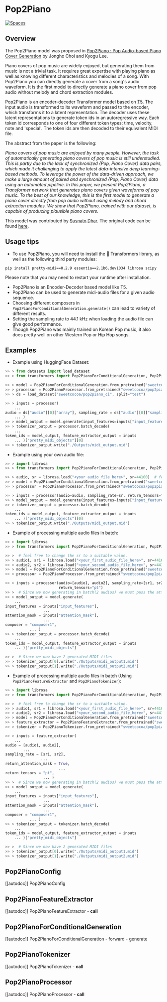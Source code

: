 <!--Copyright 2023 The HuggingFace Team. All rights reserved.

Licensed under the Apache License, Version 2.0 (the "License"); you may not use this file except in compliance with
the License. You may obtain a copy of the License at

http://www.apache.org/licenses/LICENSE-2.0

Unless required by applicable law or agreed to in writing, software distributed under the License is distributed on
an "AS IS" BASIS, WITHOUT WARRANTIES OR CONDITIONS OF ANY KIND, either express or implied. See the License for the
specific language governing permissions and limitations under the License.
-->

# Pop2Piano

<div class="flex flex-wrap space-x-1">
<a href="https://huggingface.co/spaces/sweetcocoa/pop2piano">
<img alt="Spaces" src="https://img.shields.io/badge/%F0%9F%A4%97%20Hugging%20Face-Spaces-blue">
</a>
</div>

## Overview

The Pop2Piano model was proposed in [Pop2Piano : Pop Audio-based Piano Cover Generation](https://arxiv.org/abs/2211.00895) by Jongho Choi and Kyogu Lee.

Piano covers of pop music are widely enjoyed, but generating them from music is not a trivial task. It requires great 
expertise with playing piano as well as knowing different characteristics and melodies of a song. With Pop2Piano you 
can directly generate a cover from a song's audio waveform. It is the first model to directly generate a piano cover 
from pop audio without melody and chord extraction modules. 

Pop2Piano is an encoder-decoder Transformer model based on [T5](https://arxiv.org/pdf/1910.10683.pdf). The input audio 
is transformed to its waveform and passed to the encoder, which transforms it to a latent representation. The decoder 
uses these latent representations to generate token ids in an autoregressive way. Each token id corresponds to one of four 
different token types: time, velocity, note and 'special'. The token ids are then decoded to their equivalent MIDI file.

The abstract from the paper is the following:

*Piano covers of pop music are enjoyed by many people. However, the
task of automatically generating piano covers of pop music is still
understudied. This is partly due to the lack of synchronized
{Pop, Piano Cover} data pairs, which made it challenging to apply
the latest data-intensive deep learning-based methods. To leverage
the power of the data-driven approach, we make a large amount of
paired and synchronized {Pop, Piano Cover} data using an automated
pipeline. In this paper, we present Pop2Piano, a Transformer network
that generates piano covers given waveforms of pop music. To the best
of our knowledge, this is the first model to generate a piano cover
directly from pop audio without using melody and chord extraction
modules. We show that Pop2Piano, trained with our dataset, is capable
of producing plausible piano covers.*

This model was contributed by [Susnato Dhar](https://huggingface.co/susnato).
The original code can be found [here](https://github.com/sweetcocoa/pop2piano).

## Usage tips

* To use Pop2Piano, you will need to install the 🤗 Transformers library, as well as the following third party modules:  
```
pip install pretty-midi==0.2.9 essentia==2.1b6.dev1034 librosa scipy
```
Please note that you may need to restart your runtime after installation.
* Pop2Piano is an Encoder-Decoder based model like T5.
* Pop2Piano can be used to generate midi-audio files for a given audio sequence.
* Choosing different composers in `Pop2PianoForConditionalGeneration.generate()` can lead to variety of different results.
* Setting the sampling rate to 44.1 kHz when loading the audio file can give good performance.
* Though Pop2Piano was mainly trained on Korean Pop music, it also does pretty well on other Western Pop or Hip Hop songs.

## Examples

- Example using HuggingFace Dataset:

```python
>> > from datasets import load_dataset
>> > from transformers import Pop2PianoForConditionalGeneration, Pop2PianoProcessor

>> > model = Pop2PianoForConditionalGeneration.from_pretrained("sweetcocoa/pop2piano")
>> > processor = Pop2PianoProcessor.from_pretrained("sweetcocoa/pop2piano")
>> > ds = load_dataset("sweetcocoa/pop2piano_ci", split="test")

>> > inputs = processor(
    ...
audio = ds["audio"][0]["array"], sampling_rate = ds["audio"][0]["sampling_rate"], return_tensors = "pt"
    ... )
>> > model_output = model.generate(input_features=inputs["input_features"], composer="composer1")
>> > tokenizer_output = processor.batch_decode(
    ...
token_ids = model_output, feature_extractor_output = inputs
    ... )["pretty_midi_objects"][0]
>> > tokenizer_output.write("./Outputs/midi_output.mid")
```

- Example using your own audio file:

```python
>> > import librosa
>> > from transformers import Pop2PianoForConditionalGeneration, Pop2PianoProcessor

>> > audio, sr = librosa.load("<your_audio_file_here>", sr=44100)  # feel free to change the sr to a suitable value.
>> > model = Pop2PianoForConditionalGeneration.from_pretrained("sweetcocoa/pop2piano")
>> > processor = Pop2PianoProcessor.from_pretrained("sweetcocoa/pop2piano")

>> > inputs = processor(audio=audio, sampling_rate=sr, return_tensors="pt")
>> > model_output = model.generate(input_features=inputs["input_features"], composer="composer1")
>> > tokenizer_output = processor.batch_decode(
    ...
token_ids = model_output, feature_extractor_output = inputs
    ... )["pretty_midi_objects"][0]
>> > tokenizer_output.write("./Outputs/midi_output.mid")
```

- Example of processing multiple audio files in batch:

```python
>> > import librosa
>> > from transformers import Pop2PianoForConditionalGeneration, Pop2PianoProcessor

>> >  # feel free to change the sr to a suitable value.
>> > audio1, sr1 = librosa.load("<your_first_audio_file_here>", sr=44100)
>> > audio2, sr2 = librosa.load("<your_second_audio_file_here>", sr=44100)
>> > model = Pop2PianoForConditionalGeneration.from_pretrained("sweetcocoa/pop2piano")
>> > processor = Pop2PianoProcessor.from_pretrained("sweetcocoa/pop2piano")

>> > inputs = processor(audio=[audio1, audio2], sampling_rate=[sr1, sr2], return_attention_mask=True,
                        return_tensors="pt")
>> >  # Since we now generating in batch(2 audios) we must pass the attention_mask
>> > model_output = model.generate(
    ...
input_features = inputs["input_features"],
                 ...
attention_mask = inputs["attention_mask"],
                 ...
composer = "composer1",
           ... )
>> > tokenizer_output = processor.batch_decode(
    ...
token_ids = model_output, feature_extractor_output = inputs
    ... )["pretty_midi_objects"]

>> >  # Since we now have 2 generated MIDI files
>> > tokenizer_output[0].write("./Outputs/midi_output1.mid")
>> > tokenizer_output[1].write("./Outputs/midi_output2.mid")
```


- Example of processing multiple audio files in batch (Using `Pop2PianoFeatureExtractor` and `Pop2PianoTokenizer`):

```python
>> > import librosa
>> > from transformers import Pop2PianoForConditionalGeneration, Pop2PianoFeatureExtractor, Pop2PianoTokenizer

>> >  # feel free to change the sr to a suitable value.
>> > audio1, sr1 = librosa.load("<your_first_audio_file_here>", sr=44100)
>> > audio2, sr2 = librosa.load("<your_second_audio_file_here>", sr=44100)
>> > model = Pop2PianoForConditionalGeneration.from_pretrained("sweetcocoa/pop2piano")
>> > feature_extractor = Pop2PianoFeatureExtractor.from_pretrained("sweetcocoa/pop2piano")
>> > tokenizer = Pop2PianoTokenizer.from_pretrained("sweetcocoa/pop2piano")

>> > inputs = feature_extractor(
    ...
audio = [audio1, audio2],
        ...
sampling_rate = [sr1, sr2],
                ...
return_attention_mask = True,
                        ...
return_tensors = "pt",
                 ... )
>> >  # Since we now generating in batch(2 audios) we must pass the attention_mask
>> > model_output = model.generate(
    ...
input_features = inputs["input_features"],
                 ...
attention_mask = inputs["attention_mask"],
                 ...
composer = "composer1",
           ... )
>> > tokenizer_output = tokenizer.batch_decode(
    ...
token_ids = model_output, feature_extractor_output = inputs
    ... )["pretty_midi_objects"]

>> >  # Since we now have 2 generated MIDI files
>> > tokenizer_output[0].write("./Outputs/midi_output1.mid")
>> > tokenizer_output[1].write("./Outputs/midi_output2.mid")
```


## Pop2PianoConfig

[[autodoc]] Pop2PianoConfig

## Pop2PianoFeatureExtractor

[[autodoc]] Pop2PianoFeatureExtractor
    - __call__

## Pop2PianoForConditionalGeneration

[[autodoc]] Pop2PianoForConditionalGeneration
    - forward
    - generate

## Pop2PianoTokenizer

[[autodoc]] Pop2PianoTokenizer
    - __call__

## Pop2PianoProcessor

[[autodoc]] Pop2PianoProcessor
    - __call__
